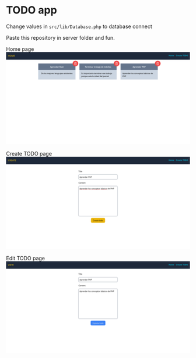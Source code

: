 # TODO app

Change values in `src/lib/Database.php` to database connect

Paste this repository in server folder and fun.

Home page
![Home](.github/img/home-todo.png)

Create TODO page
![Create](.github/img/create-todo.png)

Edit TODO page
![Edit](.github/img/edit-todo.png)